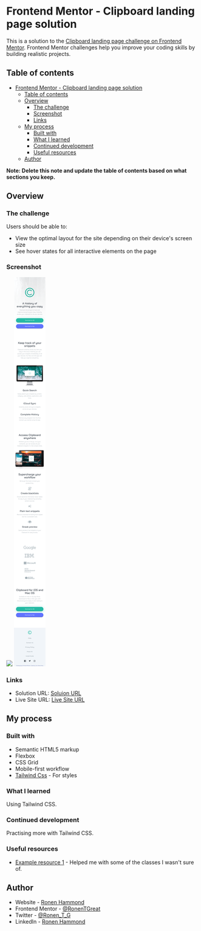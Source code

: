 # Frontend Mentor - Clipboard landing page solution

This is a solution to the [Clipboard landing page challenge on Frontend Mentor](https://www.frontendmentor.io/challenges/clipboard-landing-page-5cc9bccd6c4c91111378ecb9). Frontend Mentor challenges help you improve your coding skills by building realistic projects. 

## Table of contents

- [Frontend Mentor - Clipboard landing page solution](#frontend-mentor---clipboard-landing-page-solution)
  - [Table of contents](#table-of-contents)
  - [Overview](#overview)
    - [The challenge](#the-challenge)
    - [Screenshot](#screenshot)
    - [Links](#links)
  - [My process](#my-process)
    - [Built with](#built-with)
    - [What I learned](#what-i-learned)
    - [Continued development](#continued-development)
    - [Useful resources](#useful-resources)
  - [Author](#author)

**Note: Delete this note and update the table of contents based on what sections you keep.**

## Overview

### The challenge

Users should be able to:

- View the optimal layout for the site depending on their device's screen size
- See hover states for all interactive elements on the page

### Screenshot

![](./screenshot1.png)
![](./screenshot2.png)

### Links

- Solution URL: [Soluion URL](https://www.frontendmentor.io/solutions/responsive-landing-page-using-tailwind-css-ohqm44OB6g)
- Live Site URL: [Live Site URL](https://tubular-puppy-00c392.netlify.app/)

## My process

### Built with

- Semantic HTML5 markup
- Flexbox
- CSS Grid
- Mobile-first workflow
- [Tailwind Css](https://tailwindcss.com/) - For styles

### What I learned

Using Tailwind CSS.

### Continued development

Practising more with Tailwind CSS.

### Useful resources

- [Example resource 1](https://tailwindcss.com/) - Helped me with some of the classes I wasn't sure of.

## Author

- Website - [Ronen Hammond](https://www.ronenhammond.me)
- Frontend Mentor - [@RonenTGreat](https://www.frontendmentor.io/profile/RonenTGreat)
- Twitter - [@Ronen_T_G](https://www.twitter.com/Ronen_T_G)
- LinkedIn - [Ronen Hammond](https://www.linkedin.com/in/ronen-hammond/)
